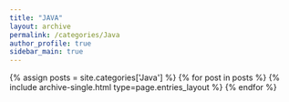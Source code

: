 ```yaml
---
title: "JAVA"
layout: archive
permalink: /categories/Java
author_profile: true
sidebar_main: true
---
```


{% assign posts = site.categories['Java'] %}
{% for post in posts %} {% include archive-single.html type=page.entries_layout %} {% endfor %}